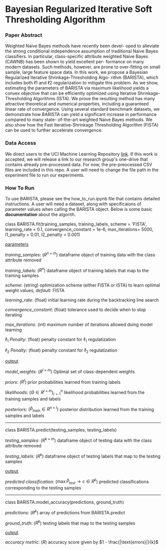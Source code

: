 # Bayesian Regularized Iterative Soft Thresholding Algorithm


### Paper Abstract

Weighted Naive Bayes methods have recently been devel-
oped to alleviate the strong conditional independence assumption of
traditional Naive Bayes classifiers. In particular, class-specific attribute
weighted Naive Bayes (CAWNB) has been shown to yield excellent per-
formance on many modern datasets. Such methods, however, are prone
to over-fitting on small sample, large feature space data. In this work, we
propose a Bayesian Regularized Iterative Shrinkage-Thresholding Algo-
rithm (BARISTA), which includes both ℓ1 and ℓ2 regularization to mitigate
this problem. As we show, estimating the parameters of BARISTA via
maximum likelihood yields a convex objective that can be efficiently
optimized using Iterative Shrinkage-Thresholding Algorithms (ISTA).
We prove the resulting method has many attractive theoretical and
numerical properties, including a guaranteed linear rate of convergence.
Using several standard benchmark datasets, we demonstrate how BARISTA
can yield a significant increase in performance compared to many state-
of-the-art weighted Naive Bayes methods. We also show how the Fast
Iterative-Shrinkage Thresholding Algorithm (FISTA) can be used to
further accelerate convergence.


### Data Access

We direct users to the UCI Machine Learning Repository [link](https://archive.ics.uci.edu/ml/index.php). If this work is accepted, we will release a link to our research group's one-drive that contains already pre-processed data. For now, the pre-preocessed CSV files are included in this repo. A user will need to change the file path in the experiment file to run our experiments.


### How To Run

To use BARISTA, please see the how_to_run.ipynb file that contains detailed instructions. A user will need a dataset, along with specificaions of parameter values when calling the BARISTA object. Below is some basic **documentation** about the algorith. 

class BARISTA.fit(training_samples, training_labels, scheme = 'FISTA', learning_rate = 0.1, convergence_constant = 1e-6, max_iterations= 5000, l1_penalty = 0.01, l2_penalty = 0.001)

<ins>parameters</ins>

*training_samples*: $(R^{n \times m})$ dataframe object of training data with the class attribute removed 

*training_labels*: $(R^{n})$ dataframe object of training labels that map to the training samples

*scheme*: (string) optimization scheme (either FISTA or ISTA) to learn optimal weight values, *default*: FISTA

*learning_rate*: (float) initial learning rate during the backtracking line search

*convergence_constant*: (float) tolerance used to decide when to stop iterating 

*max_iterations*: (int) maximum number of iterations allowed duing model learning

$\ell_1$ *Penalty*: (float) penalty constant for $\ell_1$ regulatization

$\ell_2$ *Penalty*: (float) penalty constant for $\ell_2$ regulatization

<ins>output</ins>

*model_weights*: ($R^{l \times m}$) Optimal set of class-dependent weights

*priors*: ($R^{l}$) prior probabilities learned from training labels

*likelihoods*: $(\Theta \in R^{l \times m})^n_{i=1}$ likelihood probabilities learned from the training samples and labels

*posteriors*: $(\hat{P}_{train} \in R^{n \times l})$ posterior distribution learned from the training samples and labels


_____________________________________________________________________________________________________________________________________________________________

class BARISTA.predict(testing_samples, testing_labels)

*testing_samples*: $(R^{k \times m})$ dataframe object of testing data with the class attribute removed

*testing_labels*: $(R^{k})$ dataframe object of testing labels that map to the testing samples

<ins>output</ins>

*predicted classification*: ($\max \hat{P}_{test} \rightarrow c \in R^{k}$) predicted classifications corresponding to the testing samples



_____________________________________________________________________________________________________________________________________________________________

class BARISTA.model_accuracy(predictions, ground_truth)

*predictions*: ($R^k$) array of predictions from BARISTA.predict

*ground_truth*: ($R^k$) testing labels that map to the testing samples

<ins>output</ins>

*accuracy metric*: ($R$) accuracy score given by $1 - \frac{|\text{errors}|}{k}$
